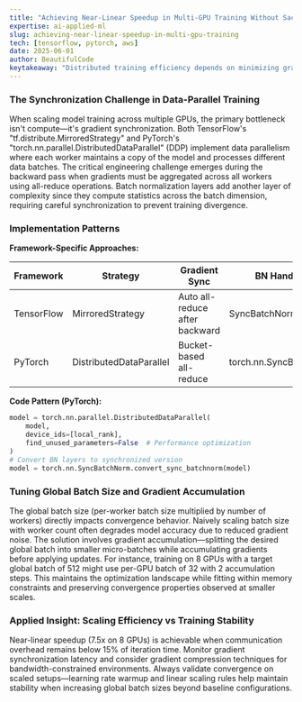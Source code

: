 ```yaml
---
title: "Achieving Near-Linear Speedup in Multi-GPU Training Without Sacrificing Convergence"
expertise: ai-applied-ml
slug: achieving-near-linear-speedup-in-multi-gpu-training
tech: [tensorflow, pytorch, aws]
date: 2025-06-01
author: BeautifulCode
keytakeaway: "Distributed training efficiency depends on minimizing gradient synchronization overhead and carefully tuning global batch size with accumulation steps to preserve convergence characteristics while maximizing hardware utilization."
---
```


### The Synchronization Challenge in Data-Parallel Training

When scaling model training across multiple GPUs, the primary bottleneck isn't compute—it's gradient synchronization. Both TensorFlow's "tf.distribute.MirroredStrategy" and PyTorch's "torch.nn.parallel.DistributedDataParallel" (DDP) implement data parallelism where each worker maintains a copy of the model and processes different data batches. The critical engineering challenge emerges during the backward pass when gradients must be aggregated across all workers using all-reduce operations. Batch normalization layers add another layer of complexity since they compute statistics across the batch dimension, requiring careful synchronization to prevent training divergence.

### Implementation Patterns

**Framework-Specific Approaches:**

| Framework | Strategy | Gradient Sync | BN Handling |
|-----------|----------|---------------|-------------|
| TensorFlow | MirroredStrategy | Auto all-reduce after backward | SyncBatchNormalization |
| PyTorch | DistributedDataParallel | Bucket-based all-reduce | torch.nn.SyncBatchNorm |

**Code Pattern (PyTorch):**

```python
model = torch.nn.parallel.DistributedDataParallel(
    model, 
    device_ids=[local_rank],
    find_unused_parameters=False  # Performance optimization
)
# Convert BN layers to synchronized version
model = torch.nn.SyncBatchNorm.convert_sync_batchnorm(model)
```

### Tuning Global Batch Size and Gradient Accumulation

The global batch size (per-worker batch size multiplied by number of workers) directly impacts convergence behavior. Naively scaling batch size with worker count often degrades model accuracy due to reduced gradient noise. The solution involves gradient accumulation—splitting the desired global batch into smaller micro-batches while accumulating gradients before applying updates. For instance, training on 8 GPUs with a target global batch of 512 might use per-GPU batch of 32 with 2 accumulation steps. This maintains the optimization landscape while fitting within memory constraints and preserving convergence properties observed at smaller scales.

### Applied Insight: Scaling Efficiency vs Training Stability

Near-linear speedup (7.5x on 8 GPUs) is achievable when communication overhead remains below 15% of iteration time. Monitor gradient synchronization latency and consider gradient compression techniques for bandwidth-constrained environments. Always validate convergence on scaled setups—learning rate warmup and linear scaling rules help maintain stability when increasing global batch sizes beyond baseline configurations.